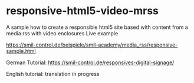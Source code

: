 # responsive-html5-video-mrss
A sample how to create a responsible html5 site based with content from a media rss with video enclosures
Live example

https://smil-control.de/beispiele/smil-academy/media_rss/responsive-sample.html

German Tutorial:
https://smil-control.de/responsives-digital-signage/

English tutorial:
translation in progress
